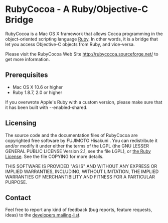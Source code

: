 RubyCocoa - A Ruby/Objective-C Bridge
=====================================

RubyCocoa is a Mac OS X framework that allows Cocoa programming in the
object-oriented scripting language [Ruby][1]. In other words, it is a bridge
that let you access Objective-C objects from Ruby, and vice-versa.

Please visit the RubyCocoa Web Site http://rubycocoa.sourceforge.net/ to get
more information.

Prerequisites
-------------

- Mac OS X 10.6 or higher
- Ruby 1.8.7, 2.0 or higher

If you overwrote Apple's Ruby with a custom version, please make sure that it
has been built with --enabled-shared.

Licensing
---------

The source code and the documentation files of RubyCocoa are copyrighted free
software by FUJIMOTO Hisakuni . You can redistribute it and/or modify it under
either the terms of the LGPL (the GNU LESSER GENERAL PUBLIC LICENSE Version
2.1, see the file LGPL), or [the Ruby License][2]. See the file COPYING for
more details.

THIS SOFTWARE IS PROVIDED "AS IS" AND WITHOUT ANY EXPRESS OR IMPLIED
WARRANTIES, INCLUDING, WITHOUT LIMITATION, THE IMPLIED WARRANTIES OF
MERCHANTIBILITY AND FITNESS FOR A PARTICULAR PURPOSE.

Contact
-------

Feel free to report any kind of feedback (bug reports, feature requests, ideas)
to the [developers mailing-list][2].

  [1]: http://www.ruby-lang.org/
  [2]: https://www.ruby-lang.org/en/about/license.txt
  [3]: http://lists.sourceforge.jp/mailman/listinfo/rubycocoa-devel

